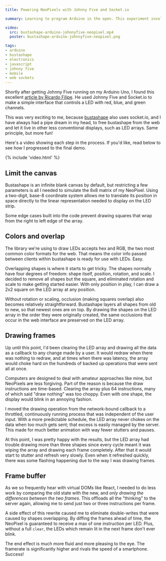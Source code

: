 ```yaml
---
title: Powering NeoPixels with Johnny Five and Socket.io

summary: Learning to program Arduino in the open. This experiment involved the Johnny Five platform and Socket.io, allowing me to power an Adafruit NeoPixel from my pet project bustashape.

video:
  src: bustashape-arduino-johnnyfive-neopixel.mp4
  poster: bustashape-arduino-johnnyfive-neopixel.png

tags:
- arduino
- bustashape
- electronics
- javascript
- johnny five
- mobile
- web sockets
---
```


Shortly after getting Johnny Five running on my Arduino Uno, I found this excellent [article by Ricardo Filipe](http://blog.ricardofilipe.com/post/getting-started-arduino-johhny-five). He used Johnny Five and Socket.io to make a simple interface that controls a LED with red, blue, and green channels.

This was very exciting to me, because [bustashape](https://bustashape.com) also uses socket.io, and I have always had a pipe dream in my head, to free bustashape from the web and let it live in other less conventional displays, such as LED arrays. Same principle, but more fun!

Here's a video showing each step in the process. If you'd like, read below to see how I progressed to the final demo.

{% include 'video.html' %}

## Limit the canvas

Bustashape is an infinite blank canvas by default, but restricting a few parameters is all I needed to simulate the 8x8 matrix of my NeoPixel. Using a two-digit, base-8 coordinate system allows me to translate its position in space directly to the linear representation needed to display on the LED strip.

Some edge cases built into the code prevent drawing squares that wrap from the right to left edge of the array.

## Colors and overlap

The library we're using to draw LEDs accepts hex and RGB, the two most common color formats for the web. That means the color info passed between clients within bustashape is ready for use with LEDs. Easy.

Overlapping shapes is where it starts to get tricky. The shapes normally have four degrees of freedom: shape itself, position, rotation, and scale. I decided to remove all shapes but the square, and eliminated rotation and scale to make getting started easier. With only position in play, I can draw a 2x2 square on the LED array at any position.

Without rotation or scaling, occlusion (making squares overlap) also becomes relatively straightforward. Bustashape layers all shapes from old to new, so that newest ones are on top. By drawing the shapes on the LED array in the order they were originally created, the same occlusions that occur in the web interface are preserved on the LED array.

## Drawing frames

Up until this point, I'd been clearing the LED array and drawing all the data as a callback to any change made by a user. It would redraw when there was nothing to redraw, and at times when there was latency, the array would choke hard on the hundreds of backed up operations that were sent all at once.

Computers are designed to deal with amateur approaches like mine, but NeoPixels are less forgiving. Part of the reason is because the draw instructions are time-based. Clearing the array plus 64 instructions, many of which said "draw nothing" was too choppy. Even with one shape, the display would blink in an annoying fashion.

I moved the drawing operation from the network-bound callback to a throttled, continuously running process that was independent of the user input. With a more predictable schedule, the LED array never chokes on the data when too much gets sent; that excess is easily managed by the server. This made for much better animation with way fewer stutters and pauses.

At this point, I was pretty happy with the results, but the LED array had trouble drawing more than three shapes since every cycle meant it was wiping the array and drawing each frame completely. After that it would start to stutter and refresh very slowly. Even when it refreshed quickly, there was some flashing happening due to the way I was drawing frames.

## Frame buffer

As we so frequently hear with virtual DOMs like React, I needed to do less work by comparing the old state with the new, and _only drawing the differences between the two frames_. This offloads all the "thinking" to the server again, allowing me to send just two or three instructions per frame.

A side effect of this rewrite caused me to eliminate double-writes that were caused by shapes overlapping. By diffing the frames ahead of time, the NeoPixel is guaranteed to receive a max of one instruction per LED. Plus, without a full `clear`, the LEDs which remain lit in the next frame don't ever blink.

The end effect is much more fluid and more pleasing to the eye. The framerate is significantly higher and rivals the speed of a smartphone. Success!

